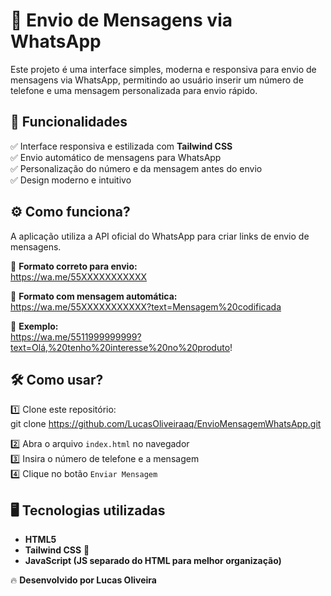 # 📲 Envio de Mensagens via WhatsApp

Este projeto é uma interface simples, moderna e responsiva para envio de mensagens via WhatsApp, permitindo ao usuário inserir um número de telefone e uma mensagem personalizada para envio rápido.  

## 🚀 **Funcionalidades**  
✅ Interface responsiva e estilizada com **Tailwind CSS**  
✅ Envio automático de mensagens para WhatsApp  
✅ Personalização do número e da mensagem antes do envio  
✅ Design moderno e intuitivo  

## ⚙️ **Como funciona?**  
A aplicação utiliza a API oficial do WhatsApp para criar links de envio de mensagens.  

📌 **Formato correto para envio:**  
https://wa.me/55XXXXXXXXXXX
 

📌 **Formato com mensagem automática:**  
https://wa.me/55XXXXXXXXXXX?text=Mensagem%20codificada

🔹 **Exemplo:**  
https://wa.me/5511999999999?text=Olá,%20tenho%20interesse%20no%20produto!

## 🛠 **Como usar?**  
1️⃣ Clone este repositório:  
git clone https://github.com/LucasOliveiraaq/EnvioMensagemWhatsApp.git

2️⃣ Abra o arquivo `index.html` no navegador  
3️⃣ Insira o número de telefone e a mensagem  
4️⃣ Clique no botão `Enviar Mensagem` 

## 🖥️ **Tecnologias utilizadas**  
- **HTML5**  
- **Tailwind CSS** 💙  
- **JavaScript (JS separado do HTML para melhor organização)**  

🔥 **Desenvolvido por Lucas Oliveira**  

